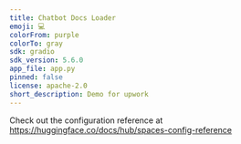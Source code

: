 ```yaml
---
title: Chatbot Docs Loader
emoji: 💻
colorFrom: purple
colorTo: gray
sdk: gradio
sdk_version: 5.6.0
app_file: app.py
pinned: false
license: apache-2.0
short_description: Demo for upwork
---
```


Check out the configuration reference at https://huggingface.co/docs/hub/spaces-config-reference

